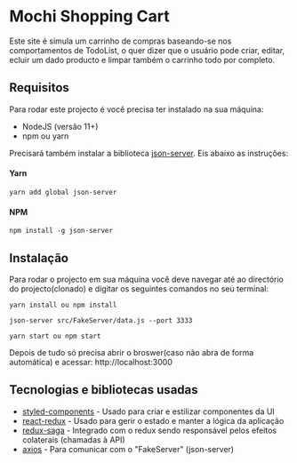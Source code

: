 # Mochi Shopping Cart

Este site é simula um carrinho de compras baseando-se nos comportamentos de TodoList, o quer dizer que o usuário pode criar, editar, ecluir um dado producto e limpar também o carrinho todo por completo.

## Requisitos

Para rodar este projecto é você precisa ter instalado na sua máquina:
- NodeJS (versão 11+)
- npm ou yarn
  
Precisará também instalar a biblioteca [json-server](https://github.com/typicode/json-server). Eis abaixo as instruções:

#### Yarn
```
yarn add global json-server
```

#### NPM
```
npm install -g json-server
```

## Instalação

Para rodar o projecto em sua máquina você deve navegar até ao directório do projecto(clonado) e digitar os seguintes comandos no seu terminal:

```
yarn install ou npm install
```
```
json-server src/FakeServer/data.js --port 3333
```
```
yarn start ou npm start
```

Depois de tudo só precisa abrir o broswer(caso não abra de forma automática) e acessar: http://localhost:3000

## Tecnologias e bibliotecas usadas

* [styled-components](https://styled-components.com/) - Usado para criar e estilizar componentes da UI
* [react-redux](https://react-redux.js.org/) - Usado para gerir o estado e manter a lógica da aplicação
* [redux-saga](https://redux-saga.js.org/) - Integrado com o redux sendo responsável pelos efeitos colaterais (chamadas à API)
* [axios](https://github.com/axios/axios) - Para comunicar com o "FakeServer" (json-server)
